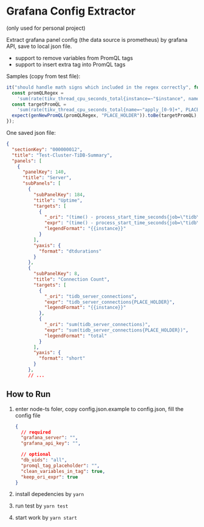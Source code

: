 # Grafana Config Extractor

(only used for personal project)

Extract grafana panel config (the data source is prometheus) by grafana API, save to local json file.

- support to remove variables from PromQL tags
- support to insert extra tag into PromQL tags

Samples (copy from test file):

```ts
it("should handle math signs which included in the regex correctly", function() {
  const promQLRegex =
    'sum(rate(tikv_thread_cpu_seconds_total{instance=~"$instance", name=~"apply_[0-9]+"}[1m])) by (instance)';
  const targetPromQL =
    'sum(rate(tikv_thread_cpu_seconds_total{name=~"apply_[0-9]+", PLACE_HOLDER}[1m])) by (instance)';
  expect(genNewPromQL(promQLRegex, "PLACE_HOLDER")).toBe(targetPromQL);
});
```

One saved json file:

```json
{
  "sectionKey": "000000012",
  "title": "Test-Cluster-TiDB-Summary",
  "panels": [
    {
      "panelKey": 140,
      "title": "Server",
      "subPanels": [
        {
          "subPanelKey": 184,
          "title": "Uptime",
          "targets": [
            {
              "_ori": "(time() - process_start_time_seconds{job=\"tidb\"})",
              "expr": "(time() - process_start_time_seconds{job=\"tidb\", PLACE_HOLDER})",
              "legendFormat": "{{instance}}"
            }
          ],
          "yaxis": {
            "format": "dtdurations"
          }
        },
        {
          "subPanelKey": 8,
          "title": "Connection Count",
          "targets": [
            {
              "_ori": "tidb_server_connections",
              "expr": "tidb_server_connections{PLACE_HOLDER}",
              "legendFormat": "{{instance}}"
            },
            {
              "_ori": "sum(tidb_server_connections)",
              "expr": "sum(tidb_server_connections{PLACE_HOLDER})",
              "legendFormat": "total"
            }
          ],
          "yaxis": {
            "format": "short"
          }
        },
        // ...
```

## How to Run

1.  enter node-ts foler, copy config.json.example to config.json, fill the config file

    ```json
    {
      // required
      "grafana_server": "",
      "grafana_api_key": "",

      // optional
      "db_uids": "all",
      "promql_tag_placeholder": "",
      "clean_variables_in_tag": true,
      "keep_ori_expr": true
    }
    ```

1.  install depedencies by `yarn`

1.  run test by `yarn test`

1.  start work by `yarn start`
